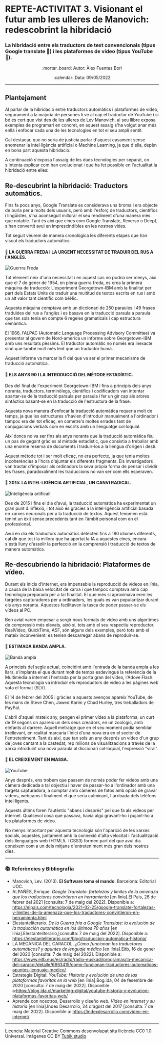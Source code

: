 # REPTE-ACTIVITAT 3. Visionant el futur amb les ulleres de Manovich: redescobrint la hibridació

### La hibridació entre els traductors de text convencionals (tipus Google translate :arrows_counterclockwise:) i les plataformes de vídeo (tipus YouTube :movie_camera:).


<p align="center">
:mortar_board: Autor:  Àlex Fuentes Bori
</p>

<p align="center">
:calendar: Data: 09/05/2022
</p>

---

## Plantejament

Al parlar de la hibridació entre traductors automàtics i plataformes de vídeo, segurament a la majoria de persones li ve al cap el traductor de YouTube i si bé és cert que vist des de les ulleres de Lev Manovich, al seu llibre exposa exemples de programari en concret, en aquest assaig s'ha volgut anar més enllà i enfocar cada una de les tecnologies en tot el seu ampli sentit.

Cal destacar, que no seria de justícia parlar d'aquest casament sense anomenar la intel·ligència artificial o Machine Learning, ja que d'ella, depèn en bona part aquesta hibridació.

A continuació s'exposa l'assaig de les dues tecnologies per separat, on s'intenta explicar com han evolucionat i que ha fet possible en l'actualitat la hibridació entre elles:


## Re-descubrint la hibridació: Traductors automàtics.


Fins fa pocs anys, Google Translate es considerava una broma i era objecte de burla per a molts dels usuaris, però amb l'esforç de traductors, científics i lingüistes, s'ha aconseguit millorar el seu rendiment d'una manera més que notable. Tant és així que eines com Google Translate, Reverso o DeepL s'han convertit avui en imprescindibles en les nostres vides.

Tot seguit veurem de manera cronològica les diferents etapes que han viscut els traductors automàtics:

#### :small_orange_diamond: LA GUERRA FREDA I LA URGENT NECESSITAT DE TRADUIR DEL RUS A l'ANGLÈS.


![Guerrra Freda](https://upload.wikimedia.org/wikipedia/commons/1/15/Coldwar.png?20080107025635) 



Tot element neix d'una necessitat i en aquest cas no podria ser menys, així que el 7 de gener de 1954, en plena guerra freda, es crea la primera màquina de traducció: L'experiment Georgetown-IBM amb la finalitat per part dels Estats Units de traduir una multitud de textos escrits en rus i amb un alt valor tant científic com bèl·lic.

Aquesta màquina comptava amb un diccionari de 250 paraules i 49 frases traduïdes del rus a l'anglès i es basava en la traducció paraula a paraula que tan sols tenia en compte 6 regeles gramaticals i cap estructura semàntica.

El 1966, l'ALPAC (Automatic Language Processing Advisory Committee) va presentar al govern de Nord-amèrica un informe sobre Georgetown-IBM amb uns resultats pèssims. El traductor automàtic no només era inexacte sinó que també molt més lent que un traductor humà.

Aquest informe va marcar la fi del que va ser el primer mecanisme de traducció automàtica.

#### :small_orange_diamond: ELS ANYS 90 I LA INTRODUCCIÓ DEL MÈTODE ESTADÍSTIC. 


Des del final de l'experiment Georgetown-IBM i fins a principis dels anys noranta, traductors, terminòlegs, científics i codificadors van intentar apartar-se de la traducció paraula per paraula i fer un gir cap als arbres sintàctics basant-se en la traducció de l'estructura de la frase.

Aquesta nova manera d'enfocar la traducció automàtica requeria molt de temps, ja que les estructures s'havien d'introduir manualment a l'ordinador i tampoc era del tot eficaç, en cometre's moltes errades tant de conjugacions verbals com en escrits amb un llenguatge col·loquial.

Així doncs no va ser fins als anys noranta que la traducció automàtica féu un pas de gegant gràcies al mètode estadístic, que consistia a treballar amb una enorme reserva de documents i traduir-los a la llengua d'origen i destí.

Aquest mètode tot i ser molt eficaç, no era perfecte, ja que tenia moltes incoherències a l'hora d'ajuntar els diferents fragments. Els investigadors van tractar d'imposar als ordinadors la seva pròpia forma de pensar i dividir les frases, paradoxalment les traduccions no van ser com ells esperaven.

 #### :small_orange_diamond: 2015: LA INTEL·LIGÈNCIA ARTIFICIAL, UN CANVI RADICAL.
 
 ![Inteligència artificail](https://cdn.pixabay.com/photo/2019/08/06/22/48/artificial-intelligence-4389372_1280.jpg) 


Des de 2015 i fins el dia d'avui, la traducció automàtica ha experimentat un gran punt d'inflexió, i tot això és gràcies a la intel·ligència artificial basada en xarxes neuronals per a la traducció de textos. Aquest fenomen està tenint un èxit sense precedents tant en l'àmbit personal com en el professional.

Avui en dia els traductors automàtics detecten fins a 180 idiomes diferents, cal dir que tot i la millora que ha aportat la IA a aquestes eines, encara s'està lluny d'assolir la perfecció en la comprensió i traducció de textos de manera automàtica.




## Re-descubriendo la hibridació: Plataformes de vídeo.


Durant els inicis d'internet, era impensable la reproducció de vídeos en línia, a causa de la baixa velocitat de xarxa i que tampoc comptava amb cap tecnologia preparada per a tal finalitat. El que més si aproximava eren les targetes capturadores per a ordinadors, les quals es van popularitzar durant els anys noranta. Aquestes facilitaven la tasca de poder passar-se els vídeos al PC.

Ben aviat varen empesar a sorgir nous formats de vídeo amb uns algoritmes de compressió més elevats, això sí, tots amb el seu respectiu reproductor. RealVideo, QuickTime, ASF, són alguns dels exemples, però tots amb el mateix inconvenient: es tenien descarregar abans de reproduir-se.

#### :small_orange_diamond: ESTIMADA BANDA AMPLA.

![Banda ampla](https://c.pxhere.com/photos/88/c6/ethernet_cable_plug_network_internet_lan_line_switch-829754.jpg!d) 


A principis del segle actual, coincidint amb l'entrada de la banda ampla a les llars, s'implanta el que durant molt de temps esdevingué la referència de la Multimèdia a internet i l'entrada per la porta gran del vídeo, l'Adove Flash. Aquesta tecnologia va introduir els reproductors de vídeo a les pàgines web sota el format (SLV).

El 14 de febrer del 2005 i gràcies a aquests avenços apareix YouTube, de les mans de Steve Chen, Jawed Karim y Chad Hurley, tres treballadors de PayPal.

L'abril d'aquell mateix any, pengen el primer vídeo a la plataforma, un curt de 19 segons on apareix un dels seus creadors, en un zoològic, amb elefants al darrere. Aquell metratge que en el seu moment podia semblar irrellevant, en realitat marcaria l'inici d'una nova era en el sector de l'entreteniment. Tant és així, que tan sols un any després un vídeo d'un grup de joves cantant a la castedat, rep milions de visualitzacions a través de la xarxa introduint una nova paraula al diccionari col·loquial, l'expressió "viral".

#### :small_orange_diamond: EL CREIXEMENT EN MASSA.

![YouTube](https://www.thebluediamondgallery.com/handwriting/images/youtube.jpg) 


Anys després, ens trobem que passem de només poder fer vídeos amb una càmera dedicada a tal objectiu i haver de passar-ho a l'ordinador amb una targeta capturadora, a comptar amb càmeres de fotos amb opció de gravar vídeos, webcams i finalment el que seria culminant, l'arribada dels telèfons intel·ligents.

Aquests últims foren l'autèntic "abans i després" pel que fa als vídeos per internet. Qualsevol cosa que passava, havia algú gravant-ho i pujant-ho a les plataformes de vídeo.

No menys important per aquesta tecnologia són l'aparició de les xarxes socials, aquestes, juntament amb la connexió d'alta velocitat i l'actualització dels llenguatges web (HTML5. I CSS3) formen part del que avui dia coneixem com a un dels mitjans d'entreteniment més gran dels nostres dies.

 ----


### :books: Referències y Bibliografía

* Manovich, Lev. (2013). **El Software toma el mando**. Barcelona: Editorial UOC. 
* ALPAÑÉS, Enrique. _Google Translate: fortalezas y límites de la amenaza que los traductores convirtieron en herramienta_ [en línia].El Pais, 26 de febrer del 2021 [consulta: 7  de maig del 2022]. 
Disponible a: https://elpais.com/tecnologia/2021-02-25/google-translate-fortalezas-y-limites-de-la-amenaza-que-los-traductores-convirtieron-en-herramienta.html
* Elestanteliterario. _De la Guerra fría a Google Translate: la evolución de la traducción automática en los últimos 70 años_ [en línia].Elestanteliterario,[consulta: 7  de maig del 2022]. 
Disponible a: https://elestanteliterario.com/blog/traduccion-automatica-historia/
* LA MECÁNICA DEL CARACOL. _¿Cómo funcionan los traductores automáticos? y apuntes de lenguaje médico_ [en línia].Eitb, 16 de gener del 2020 [consulta: 7  de maig del 2022]. 
Disponible a: https://www.eitb.eus/es/radio/radio-euskadi/programas/la-mecanica-del-caracol/detalle/6963415/como-funcionan-traductores-automaticos-apuntes-lenguaje-medico/
* Estrategia Digital. _YouTube: Historia y evolución de una de las plataformas favoritas en la web_ [en línia].Bog.ida, 04 de fesembre del 2020 [consulta: 7  de maig del 2022]. 
Disponible a:https://blog.ida.cl/marketing-digital/youtube-historia-y-evolucion-plataformas-favoritas-web/
* Aprende con nosotros, Desarrollo y diseño web. _Vídeo en internet y su historia_ [en línia].Index Desarrollo, 24 d'agost del 2017 [consulta: 7  de maig del 2022]. 
Disponible a: https://indexdesarrollo.com/video-en-internet/






----

Licencia: Material Creative Commons desenvolupat sita llicència CC0 1.0 Universal. Imágenes CC BY [Tubik studio](https://blog.tubikstudio.com/how-to-create-original-flat-illustrations-designers-tips/) 

